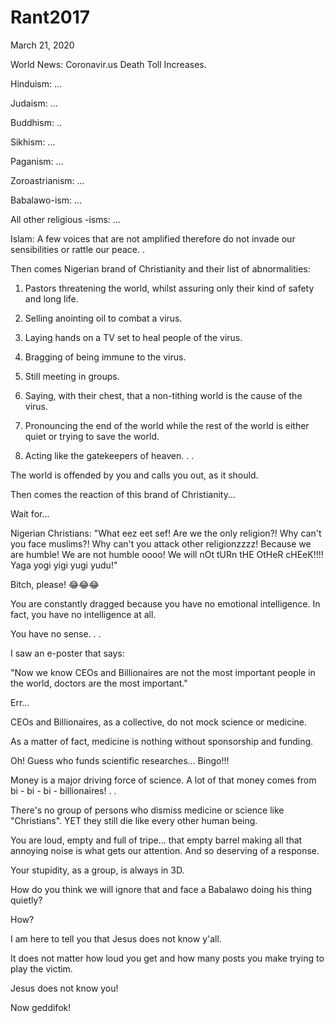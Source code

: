 # Rant2017


March 21, 2020

World News: Coronavir.us Death Toll Increases.

Hinduism: ...

Judaism: ...

Buddhism: ..

Sikhism: ...

Paganism: ...

Zoroastrianism: ...

Babalawo-ism: ...

All other religious -isms: ...

Islam: A few voices that are not amplified therefore do not invade our sensibilities or rattle our peace.
.

Then comes Nigerian brand of Christianity and their list of abnormalities:

1. Pastors threatening the world, whilst assuring only their kind of safety and long life.

2. Selling anointing oil to combat a virus.

3. Laying hands on a TV set to heal people of the virus.

4. Bragging of being immune to the virus.

5. Still meeting in groups.

6. Saying, with their chest, that a non-tithing world is the cause of the virus.

7. Pronouncing the end of the world while the rest of the world is either quiet or trying to save the world.

8. Acting like the gatekeepers of heaven.
.
.

The world is offended by you and calls you out, as it should.

Then comes the reaction of this brand of Christianity...

Wait for...

Nigerian Christians: "What eez eet sef! Are we the only religion?! Why can't you face muslims?! Why can't you attack other religionzzzz! Because we are humble! We are not humble oooo! We will nOt tURn tHE OtHeR cHEeK!!!! Yaga yogi yigi yugi yudu!"

Bitch, please! 😂😂😂

You are constantly dragged because you have no emotional intelligence. In fact, you have no intelligence at all.

You have no sense.
.
.

I saw an e-poster that says:

"Now we know CEOs and Billionaires are not the most important people in the world, doctors are the most important."

Err...

CEOs and Billionaires, as a collective, do not mock science or medicine.

As a matter of fact, medicine is nothing without sponsorship and funding.

Oh! Guess who funds scientific researches... Bingo!!!

Money is a major driving force of science. A lot of that money comes from bi - bi - bi - billionaires!
.
.

There's no group of persons who dismiss medicine or science like "Christians". YET they still die like every other human being.

You are loud, empty and full of tripe... that empty barrel making all that annoying noise is what gets our attention. And so deserving of a response.

Your stupidity, as a group, is always in 3D.

How do you think we will ignore that and face a Babalawo doing his thing quietly?

How?

I am here to tell you that Jesus does not know y'all.

It does not matter how loud you get and how many posts you make trying to play the victim.

Jesus does not know you!

Now geddifok!